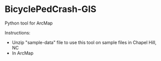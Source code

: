 # BicyclePedCrash-GIS
Python tool for ArcMap

Instructions:
- Unzip "sample-data" file to use this tool on sample files in Chapel Hill, NC
- In ArcMap
